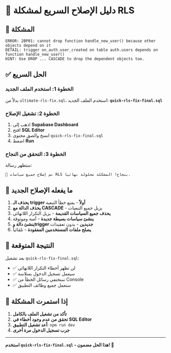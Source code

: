 # 🚀 دليل الإصلاح السريع لمشكلة RLS

## 🚨 المشكلة
```
ERROR: 2BP01: cannot drop function handle_new_user() because other objects depend on it
DETAIL: trigger on_auth_user_created on table auth.users depends on function handle_new_user()
HINT: Use DROP ... CASCADE to drop the dependent objects too.
```

## ✅ الحل السريع

### الخطوة 1: استخدم الملف الجديد
بدلاً من `ultimate-rls-fix.sql`، استخدم الملف الجديد:
**`quick-rls-fix-final.sql`**

### الخطوة 2: تشغيل الإصلاح
1. اذهب إلى **Supabase Dashboard**
2. افتح **SQL Editor**
3. انسخ والصق محتوى `quick-rls-fix-final.sql`
4. اضغط **Run**

### الخطوة 3: التحقق من النجاح
ستظهر رسالة:
```
🎉 تم إصلاح جميع سياسات RLS بنجاح! المشكلة محلولة نهائياً.
```

## 🔧 ما يفعله الإصلاح الجديد

1. **يحذف الـ trigger أولاً** - يمنع خطأ التبعية
2. **يحذف الدالة مع CASCADE** - يزيل جميع التبعيات
3. **يحذف جميع السياسات القديمة** - يزيل التكرار اللانهائي
4. **ينشئ سياسات بسيطة جديدة** - آمنة وموثوقة
5. **ينشئ دالة وtrigger جديدين** - بدون تعقيدات
6. **يصلح ملفات المستخدمين المفقودة** - تلقائياً

## 🎯 النتيجة المتوقعة

بعد تشغيل `quick-rls-fix-final.sql`:
- ✅ لن تظهر أخطاء التكرار اللانهائي
- ✅ سيعمل تسجيل الدخول بسلاسة
- ✅ ستختفي رسائل الخطأ من Console
- ✅ ستعمل جميع وظائف التطبيق

## 🚨 إذا استمرت المشكلة

1. **تأكد من تشغيل الملف بالكامل**
2. **تحقق من عدم وجود أخطاء في SQL Editor**
3. **أعد تشغيل التطبيق**: `npm run dev`
4. **جرب تسجيل الدخول مرة أخرى**

---

**استخدم `quick-rls-fix-final.sql` - هذا الحل مضمون! 🎯**
